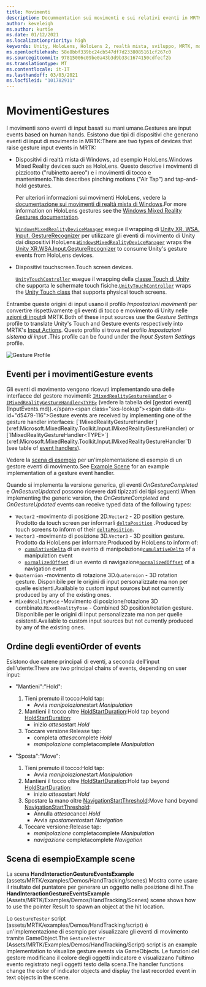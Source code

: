 ```yaml
---
title: Movimenti
description: Docummentation sui movimenti e sui relativi eventi in MRTK
author: keveleigh
ms.author: kurtie
ms.date: 01/12/2021
ms.localizationpriority: high
keywords: Unity, HoloLens, HoloLens 2, realtà mista, sviluppo, MRTK, movimenti,
ms.openlocfilehash: 58e8bbf339bc24cb547df7d2338085161cf267c0
ms.sourcegitcommit: 97815006c09be0a43b3d9b33c1674150cdfecf2b
ms.translationtype: MT
ms.contentlocale: it-IT
ms.lasthandoff: 03/03/2021
ms.locfileid: "101782911"
---
```

# <a name="gestures"></a><span data-ttu-id="d5479-104">Movimenti</span><span class="sxs-lookup"><span data-stu-id="d5479-104">Gestures</span></span>

<span data-ttu-id="d5479-105">I movimenti sono eventi di input basati su mani umane.</span><span class="sxs-lookup"><span data-stu-id="d5479-105">Gestures are input events based on human hands.</span></span> <span data-ttu-id="d5479-106">Esistono due tipi di dispositivi che generano eventi di input di movimento in MRTK:</span><span class="sxs-lookup"><span data-stu-id="d5479-106">There are two types of devices that raise gesture input events in MRTK:</span></span>

- <span data-ttu-id="d5479-107">Dispositivi di realtà mista di Windows, ad esempio HoloLens.</span><span class="sxs-lookup"><span data-stu-id="d5479-107">Windows Mixed Reality devices such as HoloLens.</span></span> <span data-ttu-id="d5479-108">Questo descrive i movimenti di pizzicotto ("rubinetto aereo") e i movimenti di tocco e mantenimento.</span><span class="sxs-lookup"><span data-stu-id="d5479-108">This describes pinching motions ("Air Tap") and tap-and-hold gestures.</span></span>

  <span data-ttu-id="d5479-109">Per ulteriori informazioni sui movimenti HoloLens, vedere la [documentazione sui movimenti di realtà mista di Windows](https://docs.microsoft.com/windows/mixed-reality/gestures).</span><span class="sxs-lookup"><span data-stu-id="d5479-109">For more information on HoloLens gestures see the [Windows Mixed Reality Gestures documentation](https://docs.microsoft.com/windows/mixed-reality/gestures).</span></span>

  <span data-ttu-id="d5479-110">[`WindowsMixedRealityDeviceManager`](xref:Microsoft.MixedReality.Toolkit.WindowsMixedReality.Input.WindowsMixedRealityDeviceManager) esegue il wrapping di [Unity XR. WSA. Input. GestureRecognizer](https://docs.unity3d.com/ScriptReference/XR.WSA.Input.GestureRecognizer.html) per utilizzare gli eventi di movimento di Unity dai dispositivi HoloLens.</span><span class="sxs-lookup"><span data-stu-id="d5479-110">[`WindowsMixedRealityDeviceManager`](xref:Microsoft.MixedReality.Toolkit.WindowsMixedReality.Input.WindowsMixedRealityDeviceManager) wraps the [Unity XR.WSA.Input.GestureRecognizer](https://docs.unity3d.com/ScriptReference/XR.WSA.Input.GestureRecognizer.html) to consume Unity's gesture events from HoloLens devices.</span></span>

- <span data-ttu-id="d5479-111">Dispositivi touchscreen.</span><span class="sxs-lookup"><span data-stu-id="d5479-111">Touch screen devices.</span></span>

  <span data-ttu-id="d5479-112">[`UnityTouchController`](xref:Microsoft.MixedReality.Toolkit.Input.UnityInput) esegue il wrapping della [classe Touch di Unity](https://docs.unity3d.com/ScriptReference/Touch.html) che supporta le schermate touch fisiche.</span><span class="sxs-lookup"><span data-stu-id="d5479-112">[`UnityTouchController`](xref:Microsoft.MixedReality.Toolkit.Input.UnityInput) wraps the [Unity Touch class](https://docs.unity3d.com/ScriptReference/Touch.html) that supports physical touch screens.</span></span>

<span data-ttu-id="d5479-113">Entrambe queste origini di input usano il profilo _Impostazioni movimenti_ per convertire rispettivamente gli eventi di tocco e movimento di Unity nelle [azioni di input](InputActions.md)di MRTK.</span><span class="sxs-lookup"><span data-stu-id="d5479-113">Both of these input sources use the _Gesture Settings_ profile to translate Unity's Touch and Gesture events respectively into MRTK's [Input Actions](InputActions.md).</span></span> <span data-ttu-id="d5479-114">Questo profilo si trova nel profilo _Impostazioni sistema di input_ .</span><span class="sxs-lookup"><span data-stu-id="d5479-114">This profile can be found under the _Input System Settings_ profile.</span></span>

<img src="../images/input/GestureProfile.png" style="max-width:100%;" alt="Gesture Profile">

## <a name="gesture-events"></a><span data-ttu-id="d5479-115">Eventi per i movimenti</span><span class="sxs-lookup"><span data-stu-id="d5479-115">Gesture events</span></span>

<span data-ttu-id="d5479-116">Gli eventi di movimento vengono ricevuti implementando una delle interfacce del gestore movimenti: [`IMixedRealityGestureHandler`](xref:Microsoft.MixedReality.Toolkit.Input.IMixedRealityGestureHandler) o [`IMixedRealityGestureHandler<TYPE>`](xref:Microsoft.MixedReality.Toolkit.Input.IMixedRealityGestureHandler`1) (vedere la tabella dei [gestori eventi](InputEvents.md)).</span><span class="sxs-lookup"><span data-stu-id="d5479-116">Gesture events are received by implementing one of the gesture handler interfaces: [`IMixedRealityGestureHandler`](xref:Microsoft.MixedReality.Toolkit.Input.IMixedRealityGestureHandler) or [`IMixedRealityGestureHandler<TYPE>`](xref:Microsoft.MixedReality.Toolkit.Input.IMixedRealityGestureHandler`1) (see table of [event handlers](InputEvents.md)).</span></span>

<span data-ttu-id="d5479-117">Vedere la [scena di esempio](#example-scene) per un'implementazione di esempio di un gestore eventi di movimento.</span><span class="sxs-lookup"><span data-stu-id="d5479-117">See [Example Scene](#example-scene) for an example implementation of a gesture event handler.</span></span>

<span data-ttu-id="d5479-118">Quando si implementa la versione generica, gli eventi *OnGestureCompleted* e *OnGestureUpdated* possono ricevere dati tipizzati dei tipi seguenti:</span><span class="sxs-lookup"><span data-stu-id="d5479-118">When implementing the generic version, the *OnGestureCompleted* and *OnGestureUpdated* events can receive typed data of the following types:</span></span>

- <span data-ttu-id="d5479-119">`Vector2` -movimento di posizione 2D.</span><span class="sxs-lookup"><span data-stu-id="d5479-119">`Vector2` - 2D position gesture.</span></span> <span data-ttu-id="d5479-120">Prodotto da touch screen per informarli [`deltaPosition`](https://docs.unity3d.com/ScriptReference/Touch-deltaPosition.html) .</span><span class="sxs-lookup"><span data-stu-id="d5479-120">Produced by touch screens to inform of their [`deltaPosition`](https://docs.unity3d.com/ScriptReference/Touch-deltaPosition.html).</span></span>
- <span data-ttu-id="d5479-121">`Vector3` -movimento di posizione 3D.</span><span class="sxs-lookup"><span data-stu-id="d5479-121">`Vector3` - 3D position gesture.</span></span> <span data-ttu-id="d5479-122">Prodotto da HoloLens per informare:</span><span class="sxs-lookup"><span data-stu-id="d5479-122">Produced by HoloLens to inform of:</span></span>
  - <span data-ttu-id="d5479-123">[`cumulativeDelta`](https://docs.unity3d.com/ScriptReference/XR.WSA.Input.ManipulationUpdatedEventArgs-cumulativeDelta.html) di un evento di manipolazione</span><span class="sxs-lookup"><span data-stu-id="d5479-123">[`cumulativeDelta`](https://docs.unity3d.com/ScriptReference/XR.WSA.Input.ManipulationUpdatedEventArgs-cumulativeDelta.html) of a manipulation event</span></span>
  - <span data-ttu-id="d5479-124">[`normalizedOffset`](https://docs.unity3d.com/ScriptReference/XR.WSA.Input.NavigationUpdatedEventArgs-normalizedOffset.html) di un evento di navigazione</span><span class="sxs-lookup"><span data-stu-id="d5479-124">[`normalizedOffset`](https://docs.unity3d.com/ScriptReference/XR.WSA.Input.NavigationUpdatedEventArgs-normalizedOffset.html) of a navigation event</span></span>
- <span data-ttu-id="d5479-125">`Quaternion` -movimento di rotazione 3D.</span><span class="sxs-lookup"><span data-stu-id="d5479-125">`Quaternion` - 3D rotation gesture.</span></span> <span data-ttu-id="d5479-126">Disponibile per le origini di input personalizzate ma non per quelle esistenti.</span><span class="sxs-lookup"><span data-stu-id="d5479-126">Available to custom input sources but not currently produced by any of the existing ones.</span></span>
- <span data-ttu-id="d5479-127">`MixedRealityPose` -Movimento di posizione/rotazione 3D combinato.</span><span class="sxs-lookup"><span data-stu-id="d5479-127">`MixedRealityPose` - Combined 3D position/rotation gesture.</span></span> <span data-ttu-id="d5479-128">Disponibile per le origini di input personalizzate ma non per quelle esistenti.</span><span class="sxs-lookup"><span data-stu-id="d5479-128">Available to custom input sources but not currently produced by any of the existing ones.</span></span>

## <a name="order-of-events"></a><span data-ttu-id="d5479-129">Ordine degli eventi</span><span class="sxs-lookup"><span data-stu-id="d5479-129">Order of events</span></span>

<span data-ttu-id="d5479-130">Esistono due catene principali di eventi, a seconda dell'input dell'utente:</span><span class="sxs-lookup"><span data-stu-id="d5479-130">There are two principal chains of events, depending on user input:</span></span>

- <span data-ttu-id="d5479-131">"Mantieni":</span><span class="sxs-lookup"><span data-stu-id="d5479-131">"Hold":</span></span>
    1. <span data-ttu-id="d5479-132">Tieni premuto il tocco:</span><span class="sxs-lookup"><span data-stu-id="d5479-132">Hold tap:</span></span>
        - <span data-ttu-id="d5479-133">Avvia _manipolazione_</span><span class="sxs-lookup"><span data-stu-id="d5479-133">start _Manipulation_</span></span>
    1. <span data-ttu-id="d5479-134">Mantieni il tocco oltre [HoldStartDuration](xref:Microsoft.MixedReality.Toolkit.Input.MixedRealityInputSimulationProfile.HoldStartDuration):</span><span class="sxs-lookup"><span data-stu-id="d5479-134">Hold tap beyond [HoldStartDuration](xref:Microsoft.MixedReality.Toolkit.Input.MixedRealityInputSimulationProfile.HoldStartDuration):</span></span>
        - <span data-ttu-id="d5479-135">inizio _attesa_</span><span class="sxs-lookup"><span data-stu-id="d5479-135">start _Hold_</span></span>
    1. <span data-ttu-id="d5479-136">Toccare versione:</span><span class="sxs-lookup"><span data-stu-id="d5479-136">Release tap:</span></span>
        - <span data-ttu-id="d5479-137">completa _attesa_</span><span class="sxs-lookup"><span data-stu-id="d5479-137">complete _Hold_</span></span>
        - <span data-ttu-id="d5479-138">_manipolazione_ completa</span><span class="sxs-lookup"><span data-stu-id="d5479-138">complete _Manipulation_</span></span>

- <span data-ttu-id="d5479-139">"Sposta":</span><span class="sxs-lookup"><span data-stu-id="d5479-139">"Move":</span></span>
    1. <span data-ttu-id="d5479-140">Tieni premuto il tocco:</span><span class="sxs-lookup"><span data-stu-id="d5479-140">Hold tap:</span></span>
        - <span data-ttu-id="d5479-141">Avvia _manipolazione_</span><span class="sxs-lookup"><span data-stu-id="d5479-141">start _Manipulation_</span></span>
    1. <span data-ttu-id="d5479-142">Mantieni il tocco oltre [HoldStartDuration](xref:Microsoft.MixedReality.Toolkit.Input.MixedRealityInputSimulationProfile.HoldStartDuration):</span><span class="sxs-lookup"><span data-stu-id="d5479-142">Hold tap beyond [HoldStartDuration](xref:Microsoft.MixedReality.Toolkit.Input.MixedRealityInputSimulationProfile.HoldStartDuration):</span></span>
        - <span data-ttu-id="d5479-143">inizio _attesa_</span><span class="sxs-lookup"><span data-stu-id="d5479-143">start _Hold_</span></span>
    1. <span data-ttu-id="d5479-144">Spostare la mano oltre [NavigationStartThreshold](xref:Microsoft.MixedReality.Toolkit.Input.MixedRealityInputSimulationProfile.NavigationStartThreshold):</span><span class="sxs-lookup"><span data-stu-id="d5479-144">Move hand beyond [NavigationStartThreshold](xref:Microsoft.MixedReality.Toolkit.Input.MixedRealityInputSimulationProfile.NavigationStartThreshold):</span></span>
        - <span data-ttu-id="d5479-145">Annulla _attesa_</span><span class="sxs-lookup"><span data-stu-id="d5479-145">cancel _Hold_</span></span>
        - <span data-ttu-id="d5479-146">Avvia _spostamento_</span><span class="sxs-lookup"><span data-stu-id="d5479-146">start _Navigation_</span></span>
    1. <span data-ttu-id="d5479-147">Toccare versione:</span><span class="sxs-lookup"><span data-stu-id="d5479-147">Release tap:</span></span>
        - <span data-ttu-id="d5479-148">_manipolazione_ completa</span><span class="sxs-lookup"><span data-stu-id="d5479-148">complete _Manipulation_</span></span>
        - <span data-ttu-id="d5479-149">_navigazione_ completa</span><span class="sxs-lookup"><span data-stu-id="d5479-149">complete _Navigation_</span></span>

## <a name="example-scene"></a><span data-ttu-id="d5479-150">Scena di esempio</span><span class="sxs-lookup"><span data-stu-id="d5479-150">Example scene</span></span>

<span data-ttu-id="d5479-151">La scena **HandInteractionGestureEventsExample** (assets/MRTK/examples/Demos/HandTracking/scenes) Mostra come usare il risultato del puntatore per generare un oggetto nella posizione di hit.</span><span class="sxs-lookup"><span data-stu-id="d5479-151">The **HandInteractionGestureEventsExample** (Assets/MRTK/Examples/Demos/HandTracking/Scenes) scene shows how to use the pointer Result to spawn an object at the hit location.</span></span>

<span data-ttu-id="d5479-152">Lo `GestureTester` script (assets/MRTK/examples/Demos/HandTracking/script) è un'implementazione di esempio per visualizzare gli eventi di movimento tramite GameObject.</span><span class="sxs-lookup"><span data-stu-id="d5479-152">The `GestureTester` (Assets/MRTK/Examples/Demos/HandTracking/Script) script is an example implementation to visualize gesture events via GameObjects.</span></span> <span data-ttu-id="d5479-153">Le funzioni del gestore modificano il colore degli oggetti indicatore e visualizzano l'ultimo evento registrato negli oggetti testo della scena.</span><span class="sxs-lookup"><span data-stu-id="d5479-153">The handler functions change the color of indicator objects and display the last recorded event in text objects in the scene.</span></span>
